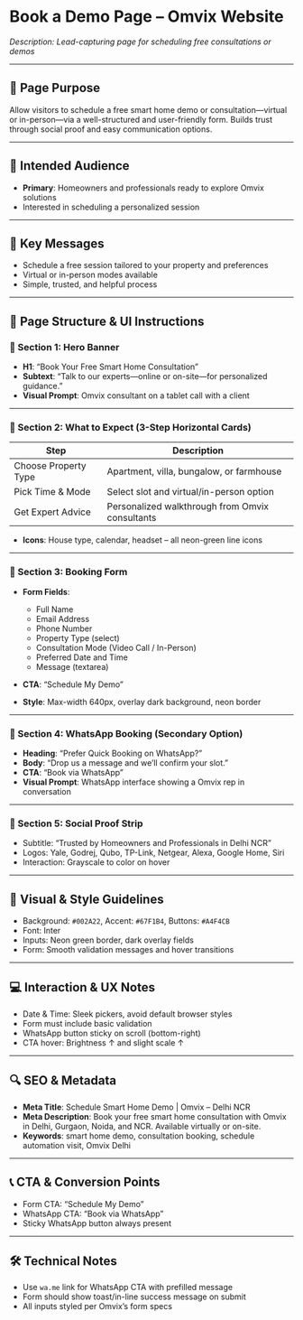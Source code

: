 # Book a Demo Page – Omvix Website

_Description: Lead-capturing page for scheduling free consultations or demos_

---

## 🎯 Page Purpose

Allow visitors to schedule a free smart home demo or consultation—virtual or in-person—via a well-structured and user-friendly form. Builds trust through social proof and easy communication options.

---

## 👥 Intended Audience

- **Primary**: Homeowners and professionals ready to explore Omvix solutions
- Interested in scheduling a personalized session

---

## 🔑 Key Messages

- Schedule a free session tailored to your property and preferences
- Virtual or in-person modes available
- Simple, trusted, and helpful process

---

## 🧱 Page Structure & UI Instructions

### 🔹 Section 1: Hero Banner

- **H1**: “Book Your Free Smart Home Consultation”
- **Subtext**: “Talk to our experts—online or on-site—for personalized guidance.”
- **Visual Prompt**: Omvix consultant on a tablet call with a client

---

### 🔹 Section 2: What to Expect (3-Step Horizontal Cards)

| Step                     | Description                                           |
|--------------------------|-------------------------------------------------------|
| Choose Property Type     | Apartment, villa, bungalow, or farmhouse              |
| Pick Time & Mode         | Select slot and virtual/in-person option              |
| Get Expert Advice        | Personalized walkthrough from Omvix consultants    |

- **Icons**: House type, calendar, headset – all neon-green line icons

---

### 🔹 Section 3: Booking Form

- **Form Fields**:
  - Full Name
  - Email Address
  - Phone Number
  - Property Type (select)
  - Consultation Mode (Video Call / In-Person)
  - Preferred Date and Time
  - Message (textarea)

- **CTA**: “Schedule My Demo”
- **Style**: Max-width 640px, overlay dark background, neon border

---

### 🔹 Section 4: WhatsApp Booking (Secondary Option)

- **Heading**: “Prefer Quick Booking on WhatsApp?”
- **Body**: “Drop us a message and we’ll confirm your slot.”
- **CTA**: “Book via WhatsApp”
- **Visual Prompt**: WhatsApp interface showing a Omvix rep in conversation

---

### 🔹 Section 5: Social Proof Strip

- Subtitle: “Trusted by Homeowners and Professionals in Delhi NCR”
- Logos: Yale, Godrej, Qubo, TP-Link, Netgear, Alexa, Google Home, Siri
- Interaction: Grayscale to color on hover

---

## 🎨 Visual & Style Guidelines

- Background: `#002A22`, Accent: `#67F1B4`, Buttons: `#A4F4CB`
- Font: Inter
- Inputs: Neon green border, dark overlay fields
- Form: Smooth validation messages and hover transitions

---

## 💻 Interaction & UX Notes

- Date & Time: Sleek pickers, avoid default browser styles
- Form must include basic validation
- WhatsApp button sticky on scroll (bottom-right)
- CTA hover: Brightness ↑ and slight scale ↑

---

## 🔍 SEO & Metadata

- **Meta Title**: Schedule Smart Home Demo | Omvix – Delhi NCR
- **Meta Description**: Book your free smart home consultation with Omvix in Delhi, Gurgaon, Noida, and NCR. Available virtually or on-site.
- **Keywords**: smart home demo, consultation booking, schedule automation visit, Omvix Delhi

---

## 📞 CTA & Conversion Points

- Form CTA: “Schedule My Demo”
- WhatsApp CTA: “Book via WhatsApp”
- Sticky WhatsApp button always present

---

## 🛠 Technical Notes

- Use `wa.me` link for WhatsApp CTA with prefilled message
- Form should show toast/in-line success message on submit
- All inputs styled per Omvix’s form specs
